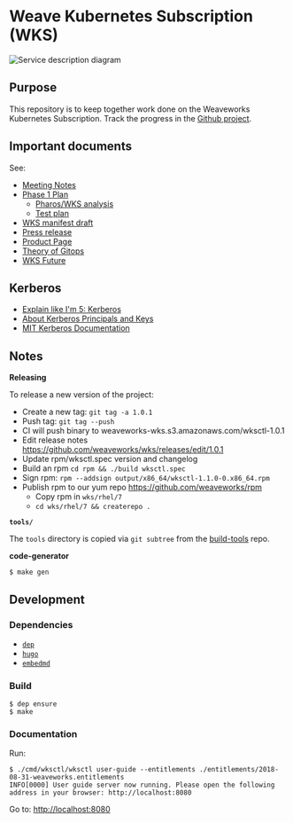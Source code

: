 # Weave Kubernetes Subscription (WKS)

![Service description diagram](https://www.weave.works/assets/images/blt1670b4d9d8010619/KB_support_diagram.jpg)

## Purpose
This repository is to keep together work done on the Weaveworks Kubernetes Subscription. Track the progress in the [Github project](https://github.com/weaveworks/wks/projects/1).

## Important documents
See:
- [Meeting Notes](https://drive.google.com/open?id=1wfN4V6T9t1-eapXGabFZqkBCxyKW3uVZzz-cBCosgxs)
- [Phase 1 Plan](https://docs.google.com/document/d/1q3y0jDrzNKpTxPUi5JYf8vaPDTLV9_Ur65lxZFElDSo/edit)
  - [Pharos/WKS analysis](https://docs.google.com/document/d/1FRJd5Uj0CuHPwHbqXooIpUF1UKTy9tjsBaNqAA5BtrQ/edit)
  - [Test plan](https://docs.google.com/spreadsheets/d/1EdSdbdbFrYrjLwr33qAMF31n_g2hrSgogljen8RBHj4/edit)
- [WKS manifest draft](https://docs.google.com/document/d/1WtIE11RC-6f4mhp2Krsf1AsNCNEHcSuEQNp12nV0mDU/edit#)
- [Press release](https://www.weave.works/press/releases/weaveworks-launches-enterprise-gitops-services/)
- [Product Page](https://www.weave.works/product/enterprise-kubernetes-support/)
- [Theory of Gitops](https://docs.google.com/document/d/1Y8kr3gROHUnFuGR3h4adjwWH6E3ttGHIYwVuWWVv2VE/edit)
- [WKS Future](https://docs.google.com/document/d/1HK6r5CA0ZlUQT3PmFWVQ_93TlPz31nHdx13-pve1S4U/edit#)

## Kerberos

- [Explain like I'm 5: Kerberos](http://www.roguelynn.com/words/explain-like-im-5-kerberos/)
- [About Kerberos Principals and Keys](https://ssimo.org/blog/id_016.html)
- [MIT Kerberos Documentation](http://web.mit.edu/kerberos/krb5-1.12/doc/index.html)

## Notes

**Releasing**

To release a new version of the project:
  - Create a new tag: `git tag -a 1.0.1`
  - Push tag: `git tag --push`
  - CI will push binary to weaveworks-wks.s3.amazonaws.com/wksctl-1.0.1
  - Edit release notes https://github.com/weaveworks/wks/releases/edit/1.0.1
  - Update rpm/wksctl.spec version and changelog
  - Build an rpm `cd rpm && ./build wksctl.spec`
  - Sign rpm: `rpm --addsign output/x86_64/wksctl-1.1.0-0.x86_64.rpm`
  - Publish rpm to our yum repo https://github.com/weaveworks/rpm
    - Copy rpm in `wks/rhel/7`
    - `cd wks/rhel/7 && createrepo .`

**`tools/`**

The `tools` directory is copied via `git subtree` from the
[build-tools](https://github.com/weaveworks/build-tools) repo.

**code-generator**

```
$ make gen

```

## Development

### Dependencies

- [`dep`](https://golang.github.io/dep/docs/installation.html)
- [`hugo`](https://gohugo.io/getting-started/quick-start/)
- [`embedmd`](https://github.com/campoy/embedmd)

### Build

```
$ dep ensure
$ make
```

### Documentation

Run:
```
$ ./cmd/wksctl/wksctl user-guide --entitlements ./entitlements/2018-08-31-weaveworks.entitlements
INFO[0000] User guide server now running. Please open the following address in your browser: http://localhost:8080
```
Go to: [http://localhost:8080](http://localhost:8080)
